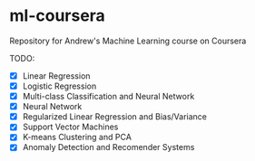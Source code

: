 # ml-coursera
Repository for Andrew's Machine Learning course on Coursera

TODO:
  - [x] Linear Regression
  - [x] Logistic Regression
  - [x] Multi-class Classification and Neural Network
  - [x] Neural Network
  - [x] Regularized Linear Regression and Bias/Variance
  - [x] Support Vector Machines
  - [x] K-means Clustering and PCA
  - [x] Anomaly Detection and Recomender Systems
